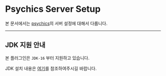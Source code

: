 # Psychics Server Setup

본 문서에서는 [psychics](https://github.com/monun/psychics)의 서버 설정에 대해서 다룹니다.

---

## JDK 지원 안내
본 플러그인은 `JDK-16` 부터 지원하고 있습니다.

JDK 설치 내용은 [여기](../../Java-Installation)를 참조하여주시길 바랍니다.